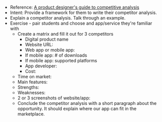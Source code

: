 - Reference: [A product designer's guide to competitive analysis](https://www.toptal.com/product-managers/product-consultant/product-designer-guide-to-competitive-analysis)
- Intent: Provide a framework for them to write their competitor analysis.
- Explain a competitor analysis. Talk through an example.
- Exercise - pair students and choose and app/service they're familiar with
	- Create a matrix and fill it out for 3 competitors
		- Digital product name
		- Website URL:
		- Web app or mobile app:
		- If mobile app: # of downloads
		- If mobile app: supported platforms
		- App developer:
		- Cost:
	- Time on market:
	- Main features:
	- Strengths:
	- Weaknesses:
	- 2 or 3 screenshots of website/app:
	- Conclude the competitor analysis with a short paragraph about the opportunity. It should explain where our app can fit in the marketplace.
